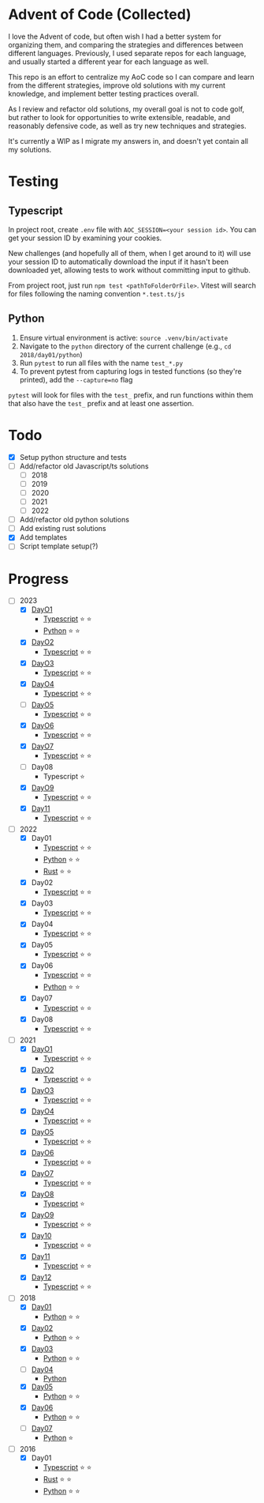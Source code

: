 # Advent of Code (Collected)

I love the Advent of code, but often wish I had a better system for organizing them, and comparing the strategies and differences between different languages.
Previously, I used separate repos for each language, and usually started a different year for each language as well.

This repo is an effort to centralize my AoC code so I can compare and learn from the different strategies, improve old solutions with my current knowledge, and implement better testing practices overall.

As I review and refactor old solutions, my overall goal is not to code golf, but rather to look for opportunities to write extensible, readable, and reasonably defensive code, as well as try new techniques and strategies.

It's currently a WIP as I migrate my answers in, and doesn't yet contain all my solutions.

# Testing

## Typescript

In project root, create `.env` file with `AOC_SESSION=<your session id>`. You can get your session ID by examining your cookies.

New challenges (and hopefully all of them, when I get around to it) will use your session ID to automatically download the input if it hasn't been downloaded yet, allowing tests to work without committing input to github.

From project root, just run `npm test <pathToFolderOrFile>`.
Vitest will search for files following the naming convention `*.test.ts/js`


## Python

1. Ensure virtual environment is active: `source .venv/bin/activate`
2. Navigate to the `python` directory of the current challenge (e.g., `cd 2018/day01/python`)
3. Run `pytest` to run all files with the name `test_*.py`
4. To prevent pytest from capturing logs in tested functions (so they're printed), add the `--capture=no` flag

`pytest` will look for files with the `test_` prefix, and run functions within them that also have the `test_` prefix and at least one assertion.


# Todo

-   [x] Setup python structure and tests
-   [ ] Add/refactor old Javascript/ts solutions
    -   [ ] 2018
    -   [ ] 2019
    -   [ ] 2020
    -   [ ] 2021
    -   [ ] 2022
-   [ ] Add/refactor old python solutions
-   [ ] Add existing rust solutions
-   [x] Add templates
-   [ ] Script template setup(?)

# Progress

-   [ ] 2023
    -   [x] [DayO1](./2023/day01/)
        -   [Typescript](./2023/day01/typescript/solution.ts) :star: :star:
        -   [Python](./2023/day01/python/solution.ts) :star: :star:
    -   [x] [DayO2](./2023/day02/)
        -   [Typescript](./2023/day02/typescript/solution.ts) :star: :star:
    -   [x] [DayO3](./2023/day03/)
        -   [Typescript](./2023/day03/typescript/solution.ts) :star: :star:
    -   [x] [DayO4](./2023/day04/)
        -   [Typescript](./2023/day04/typescript/solution.ts) :star: :star:
    -   [ ] [DayO5](./2023/day05/)
        -   [Typescript](./2023/day05/typescript/solution.ts) :star: :star:
    -   [x] [DayO6](./2023/day06/)
        -   [Typescript](./2023/day06/typescript/solution.ts) :star: :star:
    -   [x] [DayO7](./2023/day07/)
        -   [Typescript](./2023/day07/typescript/solution.ts) :star: :star:
    -   [ ] Day08
        -   Typescript :star:
    -   [x] [DayO9](./2023/day09/)
        -   [Typescript](./2023/day09/typescript/solution.ts) :star: :star:
    -   [x] [Day11](./2023/day11/)
        -   [Typescript](./2023/day11/typescript/solution.ts) :star: :star:
-   [ ] 2022
    -   [x] Day01
        -   [Typescript](./2022/day01/typescript/solution.ts) :star: :star:
        -   [Python](./2022/day01/python/solution.py) :star: :star:
        -   [Rust](./2022/day01/rust/src/main.rs) :star: :star:
    -   [x] Day02
        -   [Typescript](./2022/day02/typescript/solution.ts) :star: :star:
    -   [x] Day03
        -   [Typescript](./2022/day03/typescript/solution.ts) :star: :star:
    -   [x] Day04
        -   [Typescript](./2022/day04/typescript/solution.ts) :star: :star:
    -   [x] Day05
        -   [Typescript](./2022/day05/typescript/solution.ts) :star: :star:
    -   [x] Day06
        -   [Typescript](./2022/day06/typescript/solution.ts) :star: :star:
        -   [Python](./2022/day06/python/solution.py) :star: :star:
    -   [x] Day07
        -   [Typescript](./2022/day07/typescript/solution.ts) :star: :star:
    -   [x] Day08
        -   [Typescript](./2022/day08/typescript/solution.ts) :star: :star:
-   [ ] 2021
    -   [x] [DayO1](./2021/day01/)
        -   [Typescript](./2021/day01/typescript/solution.ts) :star: :star:
    -   [x] [DayO2](./2021/day02/)
        -   [Typescript](./2021/day02/typescript/solution.ts) :star: :star:
    -   [x] [DayO3](./2021/day03/)
        -   [Typescript](./2021/day03/typescript/solution.ts) :star: :star:
    -   [x] [DayO4](./2021/day04/)
        -   [Typescript](./2021/day04/typescript/solution.ts) :star: :star:
    -   [x] [DayO5](./2021/day05/)
        -   [Typescript](./2021/day05/typescript/solution.ts) :star: :star:
    -   [x] [DayO6](./2021/day06/)
        -   [Typescript](./2021/day06/typescript/solution.ts) :star: :star:
    -   [x] [DayO7](./2021/day07/)
        -   [Typescript](./2021/day07/typescript/solution.ts) :star: :star:
    -   [x] [DayO8](./2021/day08/)
        -   [Typescript](./2021/day08/typescript/solution.ts) :star:
    -   [x] [DayO9](./2021/day09/)
        -   [Typescript](./2021/day09/typescript/solution.ts) :star: :star:
    -   [x] [Day10](./2021/day10/)
        -   [Typescript](./2021/day10/typescript/solution.ts) :star: :star:
    -   [x] [Day11](./2021/day11/)
        -   [Typescript](./2021/day11/typescript/solution.ts) :star: :star:
    -   [x] [Day12](./2021/day12/)
        -   [Typescript](./2021/day12/typescript/solution.ts) :star: :star:
-   [ ] 2018
    -   [x] [Day01](./2018/day01)
        -   [Python](./2018/day01/python) :star: :star:
    -   [x] [Day02](./2018/day02)
        -   [Python](./2018/day02/python/) :star: :star:
    -   [x] [Day03](./2018/day03)
        -   [Python](./2018/day03/python/) :star: :star:
    -   [ ] [Day04](./2018/day04)
        -   [Python](./2018/day04/python/)
    -   [x] [Day05](./2018/day05)
        -   [Python](./2018/day05/python/) :star: :star:
    -   [x] [Day06](./2018/day06)
        -   [Python](./2018/day06/python/) :star: :star:
    -   [ ] [Day07](./2018/day07)
        -   [Python](./2018/day07/python/) :star:
-   [ ] 2016
    -   [x] Day01
        -   [Typescript](./2016/day01/typescript/solution.ts) :star: :star:
        -   [Rust](./2016/day01/rust/src/main.rs) :star: :star:
        -   [Python](./2016/day01/python/solution.py) :star: :star:
